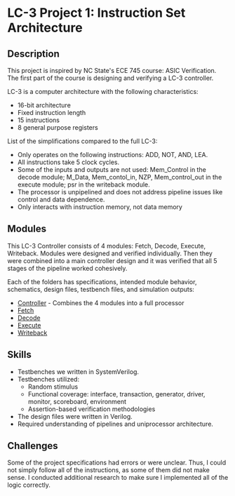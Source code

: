 # LC-3 Project 1: Instruction Set Architecture
## Description
This project is inspired by NC State's ECE 745 course: ASIC Verification. The first part of the course is designing and verifying a LC-3 controller.

LC-3 is a computer architecture with the following characteristics:
- 16-bit architecture
- Fixed instruction length
- 15 instructions
- 8 general purpose registers

List of the simplifications compared to the full LC-3:
- Only operates on the following instructions: ADD, NOT, AND, LEA.
- All instructions take 5 clock cycles.
- Some of the inputs and outputs are not used: Mem_Control in the decode module; M_Data, Mem_contol_in, NZP, Mem_control_out in the execute module; psr in the writeback module.
- The processor is unpipelined and does not address pipeline issues like control and data dependence.
- Only interacts with instruction memory, not data memory

## Modules
This LC-3 Controller consists of 4 modules: Fetch, Decode, Execute, Writeback. Modules were designed and verified individually. Then they were combined into a main controller design and it was verified that all 5 stages of the pipeline worked cohesively. 

Each of the folders has specifications, intended module behavior, schematics, design files, testbench files, and simulation outputs:
- [Controller](controller) - Combines the 4 modules into a full processor
- [Fetch](fetch)
- [Decode](decode)
- [Execute](execute)
- [Writeback](writeback)

## Skills
- Testbenches we written in SystemVerilog.
- Testbenches utilized:
  - Random stimulus
  - Functional coverage: interface, transaction, generator, driver, monitor, scoreboard, environment
  - Assertion-based verification methodologies
- The design files were written in Verilog.
- Required understanding of pipelines and uniprocessor architecture.

## Challenges
Some of the project specifications had errors or were unclear. Thus, I could not simply follow all of the instructions, as some of them did not make sense. 
I conducted additional research to make sure I implemented all of the logic correctly. 
